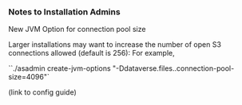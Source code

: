 ### Notes to Installation Admins

New JVM Option for connection pool size

Larger installations may want to increase the number of open S3 connections allowed (default is 256): For example, 

``./asadmin create-jvm-options "-Ddataverse.files.<id>.connection-pool-size=4096"`

(link to config guide)
